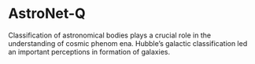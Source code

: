 # AstroNet-Q
Classification of astronomical bodies plays a crucial role in the understanding of cosmic phenom ena. Hubble’s galactic classification led an important perceptions in formation of galaxies. 
